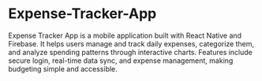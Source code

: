 # Expense-Tracker-App
Expense Tracker App is a mobile application built with React Native and Firebase. It helps users manage and track daily expenses, categorize them, and analyze spending patterns through interactive charts. Features include secure login, real-time data sync, and expense management, making budgeting simple and accessible.
